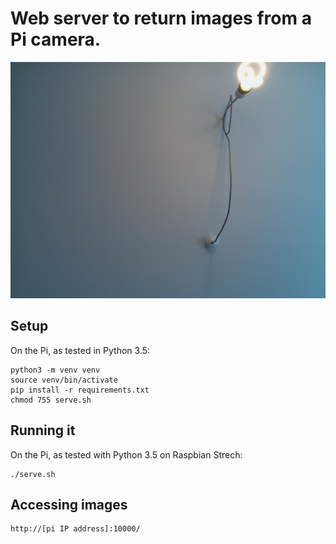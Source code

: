 # Web server to return images from a Pi camera.

![Example](test_image.jpg?raw=true "Example")

## Setup

On the Pi, as tested in Python 3.5:

    python3 -m venv venv
    source venv/bin/activate
    pip install -r requirements.txt
    chmod 755 serve.sh

## Running it

On the Pi, as tested with Python 3.5 on Raspbian Strech:

    ./serve.sh

## Accessing images

    http://[pi IP address]:10000/
